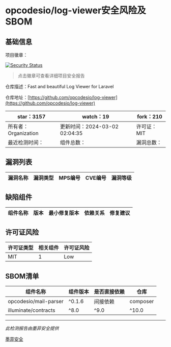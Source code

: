 # opcodesio/log-viewer安全风险及SBOM

## 基础信息

项目徽章：

[![Security Status](https://www.murphysec.com/platform3/v31/badge/1766183098579951616.svg)](https://www.murphysec.com/console/report/1696591157545824256/1766183098579951616)

> 点击徽章可查看详细项目安全报告

仓库描述：Fast and beautiful Log Viewer for Laravel

仓库地址：[https://github.com/opcodesio/log-viewer](https://github.com/opcodesio/log-viewer)

| star：3157 | watch：19 | fork：210 |
| ----------- | -------------- | ------------ |
| 所有者：Organization | 更新时间：2024-03-02 02:04:35 | 许可证：MIT |
| 最近检测时间： | 组件总数： | 漏洞总数： |




## 漏洞列表

| 漏洞名称 | 漏洞类型 | MPS编号 | CVE编号 | 漏洞等级 |
| ------- | ------ | ------- | ------ | ----- |





## 缺陷组件

| 组件名称 | 版本 | 最小修复版本 | 依赖关系 | 修复建议 |
| -------- | ---- | ------------ | -------- | -------- |





## 许可证风险

| 许可证类型 | 相关组件 | 许可证风险 |
| ---------- | -------- | ---------- |
|MIT|1|Low|




## SBOM清单

| 组件名称 | 组件版本 | 是否直接依赖 | 仓库 |
| -------- | -------- | ------------ | ---- |
|opcodesio/mail-parser|^0.1.6|间接依赖|composer|
|illuminate/contracts|^8.0|^9.0|^10.0|^11.0|间接依赖|composer|


------

*此检测报告由墨菲安全提供*

[墨菲安全](www.murphysec.com)